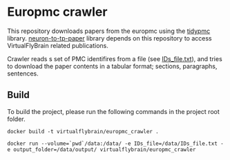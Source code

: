 # Europmc crawler

This repository downloads papers from the europmc using the [tidypmc](https://github.com/ropensci/tidypmc) library. [neuron-to-tp-paper](https://github.com/VirtualFlyBrain/neuron-to-paper-nlp) library depends on this repository to access VirtualFlyBrain related publications.

Crawler reads s set of PMC identifires from a file (see [IDs_file.txt](data/IDs_file.txt)), and tries to download the paper contents in a tabular format; sections, paragraphs, sentences.


## Build

To build the project, please run the following commands in the project root folder. 

```
docker build -t virtualflybrain/europmc_crawler .

docker run --volume=`pwd`/data:/data/ -e IDs_file=/data/IDs_file.txt -e output_folder=/data/output/ virtualflybrain/europmc_crawler
```